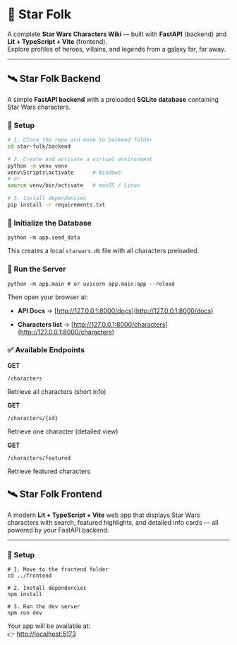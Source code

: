 # 🌠 Star Folk

A complete **Star Wars Characters Wiki** — built with **FastAPI** (backend) and **Lit + TypeScript + Vite** (frontend).  
Explore profiles of heroes, villains, and legends from a galaxy far, far away.

---

## 🛰️ Star Folk Backend

A simple **FastAPI backend** with a preloaded **SQLite database** containing Star Wars characters.

### 🚀 Setup

```bash
# 1. Clone the repo and move to backend folder
cd star-folk/backend

# 2. Create and activate a virtual environment
python -m venv venv
venv\Scripts\activate      # Windows
# or
source venv/bin/activate   # macOS / Linux

# 3. Install dependencies
pip install -r requirements.txt
```

### 🧠 Initialize the Database

`python -m app.seed_data` 

This creates a local `starwars.db` file with all characters preloaded.

### 🏃 Run the Server

`python -m app.main # or uvicorn app.main:app --reload` 

Then open your browser at:

-   **API Docs** → [http://127.0.0.1:8000/docs](http://127.0.0.1:8000/docs)
    
-   **Characters list** → [http://127.0.0.1:8000/characters](http://127.0.0.1:8000/characters)

### ✅ Available Endpoints

**GET**

`/characters`

Retrieve all characters (short info)

**GET**

`/characters/{id}`

Retrieve one character (detailed view)

**GET**

`/characters/featured`

Retrieve featured characters

## 🛰️ Star Folk Frontend

A modern **Lit + TypeScript + Vite** web app that displays Star Wars characters with search, featured highlights, and detailed info cards — all powered by your FastAPI backend.

----------

### 🚀 Setup
```
# 1. Move to the frontend folder
cd ../frontend

# 2. Install dependencies
npm install

# 3. Run the dev server
npm run dev
```


Your app will be available at:  
👉 [http://localhost:5173](http://localhost:5173)

